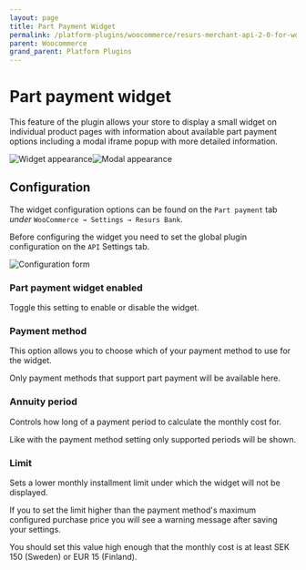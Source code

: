 ```yaml
---
layout: page
title: Part Payment Widget
permalink: /platform-plugins/woocommerce/resurs-merchant-api-2-0-for-woocommerce/part-payment-widget/
parent: Woocommerce
grand_parent: Platform Plugins
---
```




# Part payment widget 
This feature of the plugin allows your store to display a small widget
on individual product pages with information about available part
payment options including a modal iframe popup with more detailed
information.

![Widget
appearance](../../../../attachments/91029758/91029756.png "Widget appearance")![Modal
appearance](../../../../attachments/91029758/91029757.png "Modal appearance")

## Configuration
The widget configuration options can be found on the `Part payment` tab
*under* `WooCommerce → Settings → Resurs Bank`.

Before configuring the widget you need to set the global plugin
configuration on the `API` Settings tab.

![Configuration
form](../../../../attachments/91029758/91029759.png "Configuration form")

### Part payment widget enabled
Toggle this setting to enable or disable the widget.

### Payment method
This option allows you to choose which of your payment method to use for
the widget.

Only payment methods that support part payment will be available here.

### Annuity period
Controls how long of a payment period to calculate the monthly cost for.

Like with the payment method setting only supported periods will be
shown.

### Limit
Sets a lower monthly installment limit under which the widget will not
be displayed.

If you to set the limit higher than the payment method's maximum
configured purchase price you will see a warning message after saving
your settings.

You should set this value high enough that the monthly cost is at least
SEK 150 (Sweden) or EUR 15 (Finland).

